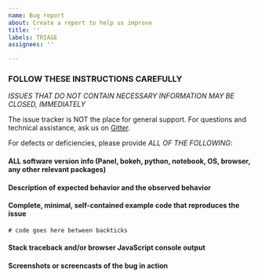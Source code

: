 ```yaml
---
name: Bug report
about: Create a report to help us improve
title: ''
labels: TRIAGE
assignees: ''

---
```


### FOLLOW THESE INSTRUCTIONS CAREFULLY

*ISSUES THAT DO NOT CONTAIN NECESSARY INFORMATION MAY BE CLOSED, IMMEDIATELY*

The issue tracker is NOT the place for general support. For questions and technical assistance, ask us on [Gitter](https://gitter.im/pyviz/pyviz).

For defects or deficiencies, please provide *ALL OF THE FOLLOWING*:

#### ALL software version info (Panel, bokeh, python, notebook, OS, browser, any other relevant packages)

#### Description of expected behavior and the observed behavior

#### Complete, minimal, self-contained example code that reproduces the issue

```
# code goes here between backticks

```

#### Stack traceback and/or browser JavaScript console output

#### Screenshots or screencasts of the bug in action
